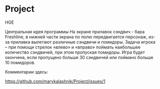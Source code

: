 Project
=======

HGE

Центральная идея программы
На экране прилавок сэндвич - бара Freshline, в нижней части экрана по полю передвигается персонаж, из-за прилавка вылетают различные сэндвичи и помидоры. Задача игрока – при помощи стрелок «влево» и «вправо» поймать  наибольшее количество сэндвичей, при этом пропуская помидоры. Игра будет окончена, если пропущено больше 30 сэндвичей или поймано больше 10 помидоров. 


Комментарии здесь:

https://github.com/marykalashnik/Project/issues/1
